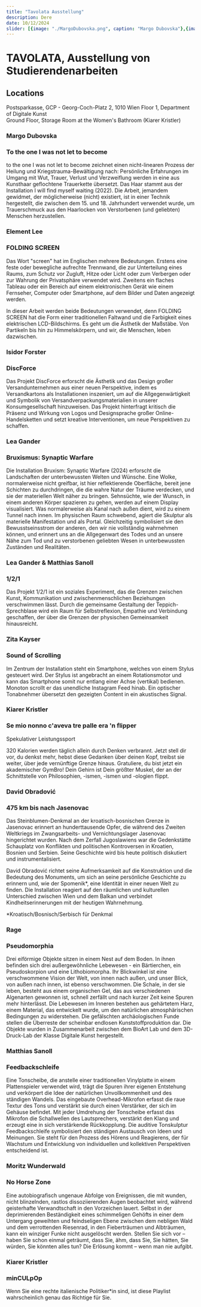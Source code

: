 ```yaml
---
title: "Tavolata Ausstellung"
description: Dere
date: 10/12/2024
slider: [{image: "./MargoDubovska.png", caption: "Margo Dubovska"},{image: "./ElementLee.jpg", caption: "Element Lee"},{image: "./IsidorForster.jpg", caption: "Isidor Forster"},{image: "./IsidorForster1.jpg", caption: "Isidor Forster"},{image: "./LeaGander.jpg", caption: "LeaGander"},{image: "./LeaGanderMatthiasSanoll.jpg", caption: "Gander & Sanoll"},{image: "./ZitaKayser.png", caption: "Zita Kayser"},{image: "./KiarerKristlerminCULpOp_©ANSA.jpg", caption: "Kiarer Kristler"},{image: "./KiarerKristler_SMNCTPENF.png", caption: "Kiarer Kristler"},{image: "./DavidObradovic.png", caption: "David Obradovic"},{image: "./MatthiasSanoll.png", caption: "Matthias Sanoll"},{image: "./theFutileCorporation.png", caption: "the Futile Corporation"},]
---
```




# TAVOLATA, Ausstellung von Studierendenarbeiten

## Locations
Postsparkasse, GCP - Georg-Coch-Platz 2, 1010 Wien
Floor 1, Department of Digitale Kunst <br/>
Ground Floor, Storage Room at the Women's Bathroom (Kiarer Kristler)

### Margo Dubovska
### To the one I was not let to become

to the one I was not let to become zeichnet einen nicht-linearen Prozess der Heilung und Kriegstrauma-Bewältigung nach: Persönliche Erfahrungen im Umgang mit Wut, Trauer, Verlust und Verzweiflung werden in eine aus Kunsthaar geflochtene Trauerkette übersetzt. Das Haar stammt aus der Installation I will find myself waiting (2022). Die Arbeit, jemandem gewidmet, der möglicherweise (nicht) existiert, ist in einer Technik hergestellt, die zwischen dem 15. und 18. Jahrhundert verwendet wurde, um Trauerschmuck aus den Haarlocken von Verstorbenen (und geliebten) Menschen herzustellen.


### Element Lee
### FOLDING SCREEN

Das Wort "screen" hat im Englischen mehrere Bedeutungen. Erstens eine feste oder bewegliche aufrechte Trennwand, die zur Unterteilung eines Raums, zum Schutz vor Zugluft, Hitze oder Licht oder zum Verbergen oder zur Wahrung der Privatsphäre verwendet wird. Zweitens ein flaches Tableau oder ein Bereich auf einem elektronischen Gerät wie einem Fernseher, Computer oder Smartphone, auf dem Bilder und Daten angezeigt werden.

In dieser Arbeit werden beide Bedeutungen verwendet, denn FOLDING SCREEN hat die Form einer traditionellen Faltwand und die Farbigkeit eines elektrischen LCD-Bildschirms. Es geht um die Ästhetik der Maßstäbe. Von Partikeln bis hin zu Himmelskörpern, und wir, die Menschen, leben dazwischen.


### Isidor Forster
### DiscForce

Das Projekt DiscForce erforscht die Ästhetik und das Design großer Versandunternehmen aus einer neuen Perspektive, indem es Versandkartons als Installationen inszeniert, um auf die Allgegenwärtigkeit und Symbolik von Versandverpackungsmaterialien in unserer Konsumgesellschaft hinzuweisen. Das Projekt hinterfragt kritisch die Präsenz und Wirkung von Logos und Designsprache großer Online-Handelsketten und setzt kreative Interventionen, um neue Perspektiven zu schaffen. 


### Lea Gander
### Bruxismus: Synaptic Warfare

Die Installation Bruxism: Synaptic Warfare (2024) erforscht die Landschaften der unterbewussten Welten und Wünsche. Eine Wolke, normalerweise nicht greifbar, ist hier reflektierende Oberfläche, bereit jene Schichten zu durchdringen, die die wahre Natur der Träume verdecken, und sie der materiellen Welt näher zu bringen. Sehnsüchte, wie der Wunsch, in einem anderen Körper spazieren zu gehen, werden auf einem Display visualisiert. Was normalerweise als Kanal nach außen dient, wird zu einem Tunnel nach innen. Im physischen Raum schwebend, agiert die Skulptur als materielle Manifestation und als Portal. Gleichzeitig symbolisiert sie den Bewusstseinsstrom der anderen, den wir nie vollständig wahrnehmen können, und erinnert uns an die Allgegenwart des Todes und an unsere Nähe zum Tod und zu verstorbenen geliebten Wesen in unterbewussten Zuständen und Realitäten.


### Lea Gander & Matthias Sanoll
### 1/2/1

Das Projekt 1/2/1 ist ein soziales Experiment, das die Grenzen zwischen Kunst, Kommunikation und zwischenmenschlichen Beziehungen verschwimmen lässt. Durch die gemeinsame Gestaltung der Teppich-Sprechblase wird ein Raum für Selbstreflexion, Empathie und Verbindung geschaffen, der über die Grenzen der physischen Gemeinsamkeit hinausreicht.


### Zita Kayser
### Sound of Scrolling

Im Zentrum der Installation steht ein Smartphone, welches von einem Stylus gesteuert wird. Der Stylus ist angebracht an einem Rotationsmotor und kann das Smartphone somit nur entlang einer Achse (vertikal) bedienen. Monoton scrollt er das unendliche Instagram Feed hinab. Ein optischer Tonabnehmer übersetzt den gezeigten Content in ein akustisches Signal.


### Kiarer Kristler
### Se mio nonno c'aveva tre palle era 'n flipper
Spekulativer Leistungssport

320 Kalorien werden täglich allein durch Denken verbrannt. Jetzt stell dir vor, du denkst mehr, hebst diese Gedanken über deinen Kopf, treibst sie weiter, über jede vernünftige Grenze hinaus. Gratuliere, du bist jetzt ein akademischer GymBro! Dein Gehirn ist Dein größter Muskel, der an der Schnittstelle von Philosophien, -ismen, -ismen und -ologien flippt. 
 

### David Obradović 
### 475 km bis nach Jasenovac 
 
Das Steinblumen-Denkmal an der kroatisch-bosnischen Grenze in Jasenovac erinnert an hunderttausende Opfer, die während des Zweiten Weltkriegs im Zwangsarbeits- und Vernichtungslager Jasenovac hingerichtet wurden. Nach dem Zerfall Jugoslawiens war die Gedenkstätte Schauplatz von Konflikten und politischen Kontroversen in Kroatien, Bosnien und Serbien. Seine Geschichte wird bis heute politisch diskutiert und instrumentalisiert. 
 
David Obradović richtet seine Aufmerksamkeit auf die Konstruktion und die Bedeutung des Monuments, um sich an seine persönliche Geschichte zu erinnern und, wie der Spomenik*, eine Identität in einer neuen Welt zu finden. Die Installation reagiert auf den räumlichen und kulturellen Unterschied zwischen Wien und dem Balkan und verbindet Kindheitserinnerungen mit der heutigen Wahrnehmung.
 
*Kroatisch/Bosnisch/Serbisch für Denkmal


### Rage
### Pseudomorphia 

Drei eiförmige Objekte sitzen in einem Nest auf dem Boden. In ihnen befinden sich drei außergewöhnliche Lebewesen - ein Bärtierchen, ein Pseudoskorpion und eine Lithobiomorpha. Ihr Blickwinkel ist eine verschwommene Vision der Welt, von innen nach außen, und unser Blick, von außen nach innen, ist ebenso verschwommen. 
Die Schale, in der sie leben, besteht aus einem organischen Gel, das aus verschiedenen Algenarten gewonnen ist, schnell zerfällt und nach kurzer Zeit keine Spuren mehr hinterlässt. Die Lebewesen im Inneren bestehen aus gehärtetem Harz, einem Material, das entwickelt wurde, um den natürlichen atmosphärischen Bedingungen zu widerstehen. Die gefälschten archäologischen Funde stellen die Überreste der scheinbar endlosen Kunststoffproduktion dar. Die Objekte wurden in Zusammenarbeit zwischen dem BioArt Lab und dem 3D-Druck-Lab der Klasse Digitale Kunst hergestellt.


### Matthias Sanoll
### Feedbackschleife

Eine Tonscheibe, die anstelle einer traditionellen Vinylplatte in einem Plattenspieler verwendet wird, trägt die Spuren ihrer eigenen Entstehung und verkörpert die Idee der natürlichen Unvollkommenheit und des ständigen Wandels. Das eingebaute Overhead-Mikrofon erfasst die raue Textur des Tons und verstärkt sie durch einen Verstärker, der sich im Gehäuse befindet. Mit jeder Umdrehung der Tonscheibe erfasst das Mikrofon die Schallwellen des Lautsprechers, verstärkt den Klang und erzeugt eine in sich verstärkende Rückkopplung.
Die auditive Tonskulptur Feedbackschleife symbolisiert den ständigen Austausch von Ideen und Meinungen. Sie steht für den Prozess des Hörens und Reagierens, der für Wachstum und Entwicklung von individuellen und kollektiven Perspektiven entscheidend ist. 


### Moritz Wunderwald
### No Horse Zone

Eine autobiografisch ungenaue Abfolge von Ereignissen, die mit wunden, nicht blinzelnden, rastlos dissoziierenden Augen beobachtet wird, während geisterhafte Verwandtschaft in den Vorzeichen lauert. Selbst in der deprimierenden Beständigkeit eines schimmeligen Gehöfts in einer dem Untergang geweihten und feindseligen Ebene zwischen dem nebligen Wald und dem verrottenden Riesenrad, in den Fieberträumen und Albträumen, kann ein winziger Funke nicht ausgelöscht werden. Stellen Sie sich vor – haben Sie schon einmal geträumt, dass Sie, ähm, dass Sie, Sie hätten, Sie würden, Sie könnten alles tun? Die Erlösung kommt – wenn man nie aufgibt.


### Kiarer Kristler
### minCULpOp

Wenn Sie eine rechte italienische Politiker*in sind, ist diese Playlist wahrscheinlich genau das Richtige für Sie.



